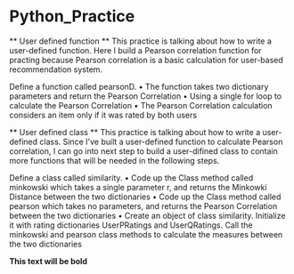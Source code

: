 # Python_Practice

** User defined function **
This practice is talking about how to write a user-defined function. Here I build a Pearson correlation function for practing because Pearson correlation is a basic calculation for user-based recommendation system.

Define a function called pearsonD. 
•	The function takes two dictionary parameters and return the Pearson Correlation
•	Using a single for loop to calculate the Pearson Correlation
•	The Pearson Correlation calculation considers an item only if it was rated by both users


** User defined class **
This practice is talking about how to write a user-defined class. Since I've built a user-defined function to calculate Pearson correlation, I can go into next step to build a user-difined class to contain more functions that will be needed in the following steps.

Define a class called similarity.
•	Code up the Class method called minkowski which takes a single parameter r, and returns the Minkowki Distance between the two dictionaries
•	Code up the Class method called pearson which takes no parameters, and returns the Pearson Correlation between the two dictionaries
•	Create an object of class similarity. Initialize it with rating dictionaries UserPRatings and UserQRatings. Call the minkowski and pearson class methods to calculate the measures between the two dictionaries

**This text will be bold**

